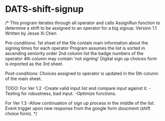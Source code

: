 # DATS-shift-signup

/* 
This program iterates through all operator and calls AssignRun function to determine a shift to be assigned to an operator for a big signup.
Version 1.1
Written by Jesse Xi Chen

Pre-conditions:
1st sheet of the file contain main information about the signing times for each operator
  Program assumes the list is sorted in ascending seniority order
  2nd column list the badge numbers of the operator
  4th column may contain 'not signing'
Digital sign up choices form is imported as the 3rd sheet. 

Post-conditions:
Choices assigned to operator is updated in the 5th column of the main sheet.

TODO:
For Ver 1.2
-Create valid input list and compare input against it.
-Testing for robustness, bad input.
-Optimize functions.

For Ver 1.3
-Allow continuation of sign up process in the middle of the list. Event trigger upon new response from the google form doucment (shift choice form).
*/
